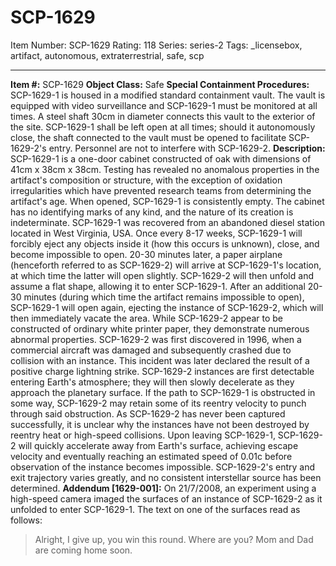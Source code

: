 # SCP-1629
Item Number: SCP-1629
Rating: 118
Series: series-2
Tags: _licensebox, artifact, autonomous, extraterrestrial, safe, scp

---

**Item #:** SCP-1629
**Object Class:** Safe
**Special Containment Procedures:** SCP-1629-1 is housed in a modified standard containment vault. The vault is equipped with video surveillance and SCP-1629-1 must be monitored at all times. A steel shaft 30cm in diameter connects this vault to the exterior of the site. SCP-1629-1 shall be left open at all times; should it autonomously close, the shaft connected to the vault must be opened to facilitate SCP-1629-2's entry.
Personnel are not to interfere with SCP-1629-2.
**Description:** SCP-1629-1 is a one-door cabinet constructed of oak with dimensions of 41cm x 38cm x 38cm. Testing has revealed no anomalous properties in the artifact's composition or structure, with the exception of oxidation irregularities which have prevented research teams from determining the artifact's age. When opened, SCP-1629-1 is consistently empty. The cabinet has no identifying marks of any kind, and the nature of its creation is indeterminate. SCP-1629-1 was recovered from an abandoned diesel station located in West Virginia, USA.
Once every 8-17 weeks, SCP-1629-1 will forcibly eject any objects inside it (how this occurs is unknown), close, and become impossible to open. 20-30 minutes later, a paper airplane (henceforth referred to as SCP-1629-2) will arrive at SCP-1629-1's location, at which time the latter will open slightly. SCP-1629-2 will then unfold and assume a flat shape, allowing it to enter SCP-1629-1. After an additional 20-30 minutes (during which time the artifact remains impossible to open), SCP-1629-1 will open again, ejecting the instance of SCP-1629-2, which will then immediately vacate the area.
While SCP-1629-2 appear to be constructed of ordinary white printer paper, they demonstrate numerous abnormal properties. SCP-1629-2 was first discovered in 1996, when a commercial aircraft was damaged and subsequently crashed due to collision with an instance. This incident was later declared the result of a positive charge lightning strike. SCP-1629-2 instances are first detectable entering Earth's atmosphere; they will then slowly decelerate as they approach the planetary surface. If the path to SCP-1629-1 is obstructed in some way, SCP-1629-2 may retain some of its reentry velocity to punch through said obstruction. As SCP-1629-2 has never been captured successfully, it is unclear why the instances have not been destroyed by reentry heat or high-speed collisions. Upon leaving SCP-1629-1, SCP-1629-2 will quickly accelerate away from Earth's surface, achieving escape velocity and eventually reaching an estimated speed of 0.01c before observation of the instance becomes impossible. SCP-1629-2's entry and exit trajectory varies greatly, and no consistent interstellar source has been determined.
**Addendum [1629-001]:**
On 21/7/2008, an experiment using a high-speed camera imaged the surfaces of an instance of SCP-1629-2 as it unfolded to enter SCP-1629-1. The text on one of the surfaces read as follows:
> Alright, I give up, you win this round. Where are you? Mom and Dad are coming home soon.